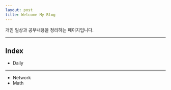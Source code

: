 ```yaml
---
layout: post
title: Welcome My Blog
---
```


개인 일상과 공부내용을 정리하는 페이지입니다.

--- 
Index 
--- 
- Daily
---

- Network
- Math

